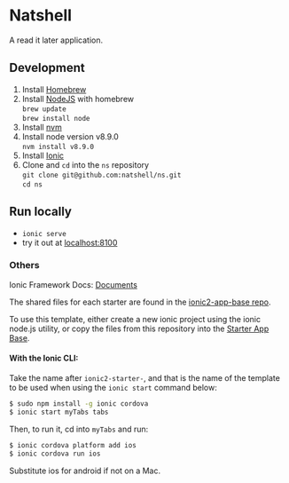 # Natshell

A read it later application.

## Development
1. Install [Homebrew](https://brew.sh/)
2. Install [NodeJS](https://nodejs.org/en/) with homebrew  \
```brew update``` \
```brew install node```
3. Install [nvm](http://dev.topheman.com/install-nvm-with-homebrew-to-use-multiple-versions-of-node-and-iojs-easily/)
4. Install node version v8.9.0 \
```nvm install v8.9.0```
5. Install [Ionic](https://ionicframework.com/docs/intro/installation/)
6. Clone and `cd` into the `ns` repository \
`git clone git@github.com:natshell/ns.git` \
`cd ns`

## Run locally
- ```ionic serve```
- try it out at [localhost:8100](http://localhost:8100/)


### Others

Ionic Framework Docs: [Documents](http://ionicframework.com/docs/)

The shared files for each starter are found in the [ionic2-app-base repo](https://github.com/ionic-team/ionic2-app-base).

To use this template, either create a new ionic project using the ionic node.js utility, or copy the files from this repository into the [Starter App Base](https://github.com/ionic-team/ionic2-app-base).

#### With the Ionic CLI:

Take the name after `ionic2-starter-`, and that is the name of the template to be used when using the `ionic start` command below:

```bash
$ sudo npm install -g ionic cordova
$ ionic start myTabs tabs
```

Then, to run it, cd into `myTabs` and run:

```bash
$ ionic cordova platform add ios
$ ionic cordova run ios
```

Substitute ios for android if not on a Mac.
